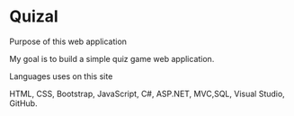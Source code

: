 # Quizal
Purpose of this web application

My goal is to build a simple quiz game web application.

Languages uses on this site

HTML, CSS, Bootstrap, JavaScript, C#, ASP.NET, MVC,SQL, Visual Studio, GitHub.
